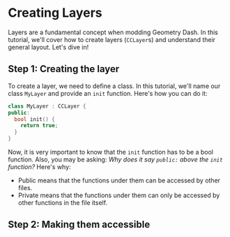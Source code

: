 # Creating Layers

Layers are a fundamental concept when modding Geometry Dash. In this tutorial, we'll cover how to create layers (`CCLayer`s) and understand their general layout. Let's dive in!

## Step 1: Creating the layer

To create a layer, we need to define a class. In this tutorial, we'll name our class `MyLayer` and provide an `init` function. Here's how you can do it:

```cpp
class MyLayer : CCLayer {
public:
  bool init() {
    return true;
  }
}
```

Now, it is very important to know that the `init` function has to be a bool function. Also, you may be asking: *Why does it say `public:` above the `init` function?* Here's why:

- Public means that the functions under them can be accessed by other files.
- Private means that the functions under them can only be accessed by other functions in the file itself.

## Step 2: Making them accessible

